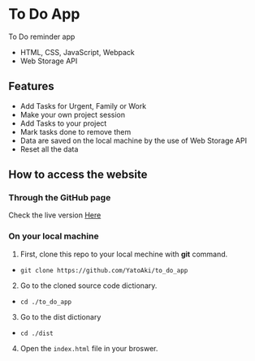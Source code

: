 # To Do App

To Do reminder app

* HTML, CSS, JavaScript, Webpack
* Web Storage API

## Features

* Add Tasks for Urgent, Family or Work
* Make your own project session
* Add Tasks to your project
* Mark tasks done to remove them
* Data are saved on the local machine by the use of Web Storage API
* Reset all the data

## How to access the website

### Through the GitHub page

Check the live version <a href="https://yatoaki.github.io/to_do_app/">Here</a>
### On your local machine

1. First, clone this repo to your local mechine with __git__ command.
* `git clone https://github.com/YatoAki/to_do_app`
2. Go to the cloned source code dictionary.
* `cd ./to_do_app`
3. Go to the dist dictionary
* `cd ./dist`
4. Open the `index.html` file in your broswer.
